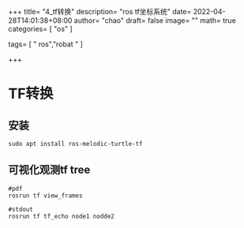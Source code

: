 +++
title= "4_tf转换"
description= "ros tf坐标系统"
date= 2022-04-28T14:01:38+08:00
author= "chao"
draft= false
image= "" 
math= true
categories= [
    "os"
]

tags=  [
    " ros","robat "
]

+++

# TF转换

## 安装

~~~shell
sudo apt install ros-melodic-turtle-tf
~~~

## 可视化观测tf tree

~~~shell
#pdf
rosrun tf view_frames

#stdout
rosrun tf tf_echo node1 nodde2
~~~

